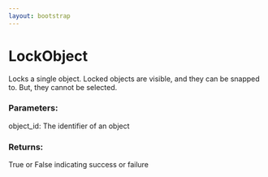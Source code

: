 ```yaml
---
layout: bootstrap
---
```


# LockObject

Locks a single object. Locked objects are visible, and they can be
        snapped to. But, they cannot be selected.
        

### Parameters:

object_id: The identifier of an object
        

### Returns:


True or False indicating success or failure
        
